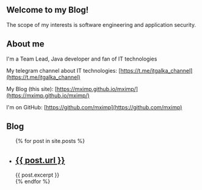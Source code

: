 ## Welcome to my Blog!

The scope of my interests is software engineering and application security.   

## About me

I'm a Team Lead, Java developer and fan of IT technologies

My telegram channel about IT technologies: [https://t.me/itgalka_channel](https://t.me/itgalka_channel)

My Blog (this site): [https://mximp.github.io/mximp/](https://mximp.github.io/mximp/)

I'm on GitHub: [https://github.com/mximp](https://github.com/mximp)

## Blog

<ul>
  {% for post in site.posts %}
    <li>
      <h2><a href="{{ post.url }}">{{ post.url }}</a></h2>
      {{ post.excerpt }}
    </li>
  {% endfor %}
</ul>
